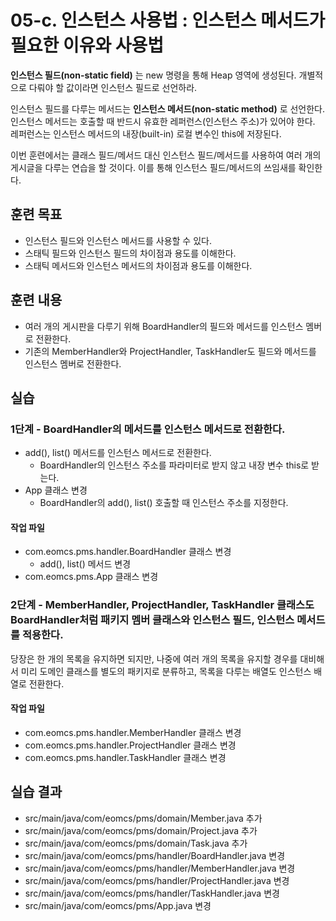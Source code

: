 # 05-c. 인스턴스 사용법 : 인스턴스 메서드가 필요한 이유와 사용법

**인스턴스 필드(non-static field)** 는 new 명령을 통해 Heap 영역에 생성된다.
개별적으로 다뤄야 할 값이라면 인스턴스 필드로 선언하라.

인스턴스 필드를 다루는 메서드는 **인스턴스 메서드(non-static method)** 로 선언한다.
인스턴스 메서드는 호출할 때 반드시 유효한 레퍼런스(인스턴스 주소)가 있어야 한다.
레퍼런스는 인스턴스 메서드의 내장(built-in) 로컬 변수인 this에 저장된다.

이번 훈련에서는 클래스 필드/메서드 대신 인스턴스 필드/메서드를 사용하여
여러 개의 게시글을 다루는 연습을 할 것이다.
이를 통해 인스턴스 필드/메서드의 쓰임새를 확인한다.

## 훈련 목표

- 인스턴스 필드와 인스턴스 메서드를 사용할 수 있다.
- 스태틱 필드와 인스턴스 필드의 차이점과 용도를 이해한다.
- 스태틱 메서드와 인스턴스 메서드의 차이점과 용도를 이해한다.

## 훈련 내용

- 여러 개의 게시판을 다루기 위해 BoardHandler의 필드와 메서드를 인스턴스 멤버로 전환한다.
- 기존의 MemberHandler와 ProjectHandler, TaskHandler도 필드와 메서드를 인스턴스 멤버로 전환한다.

## 실습

### 1단계 - BoardHandler의 메서드를 인스턴스 메서드로 전환한다.

- add(), list() 메서드를 인스턴스 메서드로 전환한다.
  -  BoardHandler의 인스턴스 주소를 파라미터로 받지 않고 내장 변수 this로 받는다.
- App 클래스 변경
  - BoardHandler의 add(), list() 호출할 때 인스턴스 주소를 지정한다.

#### 작업 파일
- com.eomcs.pms.handler.BoardHandler 클래스 변경
  - add(), list() 메서드 변경
- com.eomcs.pms.App 클래스 변경

### 2단계 - MemberHandler, ProjectHandler, TaskHandler 클래스도 BoardHandler처럼 패키지 멤버 클래스와 인스턴스 필드, 인스턴스 메서드를 적용한다.

당장은 한 개의 목록을 유지하면 되지만,
나중에 여러 개의 목록을 유지할 경우를 대비해서
미리 도메인 클래스를 별도의 패키지로 분류하고,
목록을 다루는 배열도 인스턴스 배열로 전환한다.


#### 작업 파일
- com.eomcs.pms.handler.MemberHandler 클래스 변경
- com.eomcs.pms.handler.ProjectHandler 클래스 변경
- com.eomcs.pms.handler.TaskHandler 클래스 변경

## 실습 결과

- src/main/java/com/eomcs/pms/domain/Member.java 추가
- src/main/java/com/eomcs/pms/domain/Project.java 추가
- src/main/java/com/eomcs/pms/domain/Task.java 추가
- src/main/java/com/eomcs/pms/handler/BoardHandler.java 변경
- src/main/java/com/eomcs/pms/handler/MemberHandler.java 변경
- src/main/java/com/eomcs/pms/handler/ProjectHandler.java 변경
- src/main/java/com/eomcs/pms/handler/TaskHandler.java 변경
- src/main/java/com/eomcs/pms/App.java 변경
